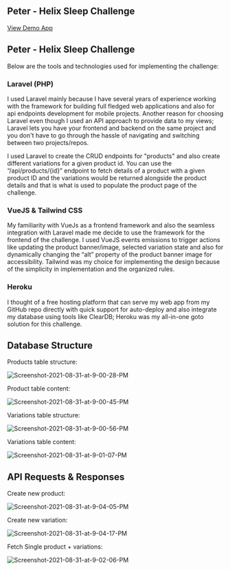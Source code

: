 
## Peter - Helix Sleep Challenge

<a href="https://helixsleepchallenge.herokuapp.com" target="_blank">View Demo App</a>

## Peter - Helix Sleep Challenge

Below are the tools and technologies used for implementing the challenge:

### Laravel (PHP)

I used Laravel mainly because I have several years of experience working with the framework for building full fledged web applications and also for api endpoints development for mobile projects. Another reason for choosing Laravel even though I used an API approach to provide data to my views; Laravel lets you have your frontend and backend on the same project and you don't have to go through the hassle of navigating and switching between two projects/repos.

I used Laravel to create the CRUD endpoints for "products" and also create different variations for a given product id. You can use the “/api/products/{id}” endpoint to fetch details of a product with a given product ID and the variations would be returned alongside the product details and that is what is used to populate the product page of the challenge.

### VueJS & Tailwind CSS

My familiarity with VueJs as a frontend framework and also the seamless integration with Laravel made me decide to use the framework for the frontend of the challenge. I used VueJS events emissions to trigger actions like updating the product banner/image, selected variation state and also for dynamically changing the “alt” property of the product banner image for accessibility. Tailwind was my choice for implementing the design because of the simplicity in implementation and the organized rules.

### Heroku

I thought of a free hosting platform that can serve my web app from my GitHub repo directly with quick support for auto-deploy and also integrate my database using tools like ClearDB; Heroku was my all-in-one goto solution for this challenge.

## Database Structure

Products table structure:

<img src="https://i.ibb.co/CMzMMwY/Screenshot-2021-08-31-at-9-00-28-PM.png" alt="Screenshot-2021-08-31-at-9-00-28-PM" border="0" />

Product table content:

<img src="https://i.ibb.co/6NN4K3L/Screenshot-2021-08-31-at-9-00-45-PM.png" alt="Screenshot-2021-08-31-at-9-00-45-PM" border="0" />

Variations table structure:

<img src="https://i.ibb.co/DpBRhPT/Screenshot-2021-08-31-at-9-00-56-PM.png" alt="Screenshot-2021-08-31-at-9-00-56-PM" border="0" />

Variations table content:

<img src="https://i.ibb.co/xzhkLpY/Screenshot-2021-08-31-at-9-01-07-PM.png" alt="Screenshot-2021-08-31-at-9-01-07-PM" border="0" />


## API Requests & Responses

Create new product:

<img src="https://i.ibb.co/Rch7Frx/Screenshot-2021-08-31-at-9-04-05-PM.png" alt="Screenshot-2021-08-31-at-9-04-05-PM" border="0" />

Create new variation:

<img src="https://i.ibb.co/NmMTtgy/Screenshot-2021-08-31-at-9-04-17-PM.png" alt="Screenshot-2021-08-31-at-9-04-17-PM" border="0" />

Fetch Single product + variations:

<img src="https://i.ibb.co/JryVdrg/Screenshot-2021-08-31-at-9-02-06-PM.png" alt="Screenshot-2021-08-31-at-9-02-06-PM" border="0" />

